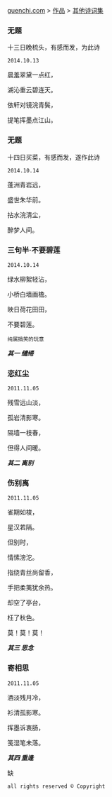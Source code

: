[guenchi.com](https://guenchi.github.io) > [作品](0x0000.md) > [其他诗词集](0x0102.md)




### 无题

十三日晚梳头，有感而发，为此诗

`2014.10.13`

晨羞翠黛一点红，

湖沁重云碧连天。

依轩对镜浣青鬓，

提笔挥墨点江山。



### 无题

十四日买菜，有感而发，遂作此诗

`2014.10.14`

蓬洲青岩远，

盛世朱华前。

拈水浣清尘，

醉梦人间。


### 三句半·不要碧莲

`2014.10.14` 


绿水柳絮轻沾，

小桥白墙画檐。

映日荷花田田，

不要碧莲。


`纯属搞笑的玩意`

***其一 缱绻***

### 恋红尘

`2011.11.05`


残雪远山淡，

孤岩清影寒。

隔墙一枝春，

但得人间暖。

***其二 离别***

### 伤别离

`2011.11.05`


雀期如梭，

星汉若隔。

但别时，

情愫滂沱。

指绕青丝尚留香，

手把柔荑犹余热。

却空了亭台，

枉了秋色。

莫！莫！莫！

***其三 思念***

### 寄相思

`2011.11.05`


酒淡残月冷，

衫清孤影寒。

挥墨诉衷肠，

笺湿笔未落。


***其四 重逢***

缺




```
all rights reserved © Copyright
```

